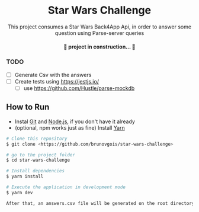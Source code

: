 <h1 align="center">Star Wars Challenge</h1>
<p align="center">This project consumes a Star Wars Back4App Api, in order to answer some question using Parse-server queries</p>

<h4 align="center"> 
	🚧  project in construction...  🚧
</h4>

### TODO

- [ ] Generate Csv with the answers
- [ ] Create tests using https://jestjs.io/
  - [ ] use https://github.com/Hustle/parse-mockdb

## How to Run
- Instal [Git](https://git-scm.com) and [Node.js](https://nodejs.org/en/), if you don't have it already
- (optional, npm works just as fine) Install [Yarn](https://yarnpkg.com/)
```bash
# Clone this repository
$ git clone <https://github.com/brunovgois/star-wars-challenge>

# go to the project folder
$ cd star-wars-challenge

# Install dependencies
$ yarn install

# Execute the application in development mode
$ yarn dev

After that, an answers.csv file will be generated on the root directory of the project

